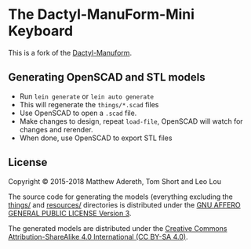# The Dactyl-ManuForm-Mini Keyboard

This is a fork of the [Dactyl-Manuform](https://github.com/adereth/dactyl-keyboard).

## Generating OpenSCAD and STL models

* Run `lein generate` or `lein auto generate`
* This will regenerate the `things/*.scad` files
* Use OpenSCAD to open a `.scad` file.
* Make changes to design, repeat `load-file`, OpenSCAD will watch for changes and rerender.
* When done, use OpenSCAD to export STL files

## License

Copyright © 2015-2018 Matthew Adereth, Tom Short and Leo Lou

The source code for generating the models (everything excluding the [things/](things/) and [resources/](resources/) directories is distributed under the [GNU AFFERO GENERAL PUBLIC LICENSE Version 3](LICENSE).

The generated models are distributed under the [Creative Commons Attribution-ShareAlike 4.0 International (CC BY-SA 4.0)](LICENSE-models).
